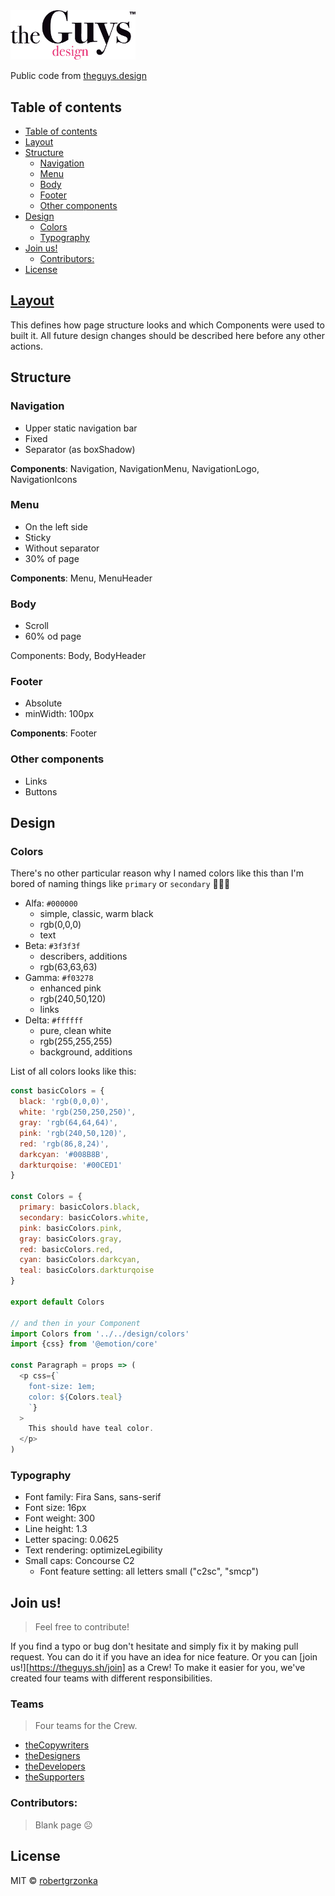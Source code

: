 <img src="./static/theguysdesign.svg" width="200px">

Public code from [theguys.design](https://theguys.design)

## Table of contents
- [Table of contents](#table-of-contents)
- [Layout](#layout)
- [Structure](#structure)
  - [Navigation](#navigation)
  - [Menu](#menu)
  - [Body](#body)
  - [Footer](#footer)
  - [Other components](#other-components)
- [Design](#design)
  - [Colors](#colors)
  - [Typography](#typography)
- [Join us!](#join-us)
  - [Contributors:](#contributors)
- [License](#license)
## [Layout](#layout)
This defines how page structure looks and which Components were used to built it. All future design changes should be described here before any other actions.

## Structure
### Navigation
  * Upper static navigation bar
  * Fixed
  * Separator (as boxShadow)
  
**Components**: Navigation, NavigationMenu, NavigationLogo, NavigationIcons

### Menu
  * On the left side
  * Sticky
  * Without separator
  * 30% of page
  
**Components**: Menu, MenuHeader

### Body
  * Scroll
  * 60% od page
  
Components: Body, BodyHeader 

### Footer
  * Absolute
  * minWidth: 100px
  
**Components**: Footer


### Other components
* Links
* Buttons

## Design
### Colors
There's no other particular reason why I named colors like this than I'm bored of naming things like `primary` or `secondary` 🤷🏼‍♂️
* Alfa: `#000000`
  * simple, classic, warm black 
  * rgb(0,0,0)
  * text
* Beta: `#3f3f3f`
  * describers, additions
  * rgb(63,63,63)
* Gamma: `#f03278`
  * enhanced pink 
  * rgb(240,50,120)
  * links
* Delta: `#ffffff`
  * pure, clean white
  * rgb(255,255,255)
  * background, additions

List of all colors looks like this:
```javascript
const basicColors = {
  black: 'rgb(0,0,0)',
  white: 'rgb(250,250,250)',
  gray: 'rgb(64,64,64)',
  pink: 'rgb(240,50,120)',
  red: 'rgb(86,8,24)',
  darkcyan: '#008B8B',
  darkturqoise: '#00CED1'
}

const Colors = {
  primary: basicColors.black,
  secondary: basicColors.white,
  pink: basicColors.pink,
  gray: basicColors.gray,
  red: basicColors.red,
  cyan: basicColors.darkcyan,
  teal: basicColors.darkturqoise
}

export default Colors

// and then in your Component
import Colors from '../../design/colors'
import {css} from '@emotion/core'

const Paragraph = props => (
  <p css={`
    font-size: 1em;
    color: ${Colors.teal}
    `}
  >
    This should have teal color.
  </p>
)
```
### Typography
* Font family: Fira Sans, sans-serif
* Font size: 16px
* Font weight: 300
* Line height: 1.3
* Letter spacing: 0.0625
* Text rendering: optimizeLegibility
* Small caps: Concourse C2
  * Font feature setting: all letters small ("c2sc", "smcp")


## Join us!
> Feel free to contribute!

If you find a typo or bug don't hesitate and simply fix it by making pull request. You can do it if you have an idea for nice feature. Or you can [join us!][https://theguys.sh/join] as a Crew! To make it easier for you, we've created four teams with different responsibilities.

### Teams
> Four teams for the Crew.

* [theCopywriters](https://github.com/orgs/theguysdesign/teams/thecopywriters)
* [theDesigners](https://github.com/orgs/theguysdesign/teams/thedesigners)
* [theDevelopers](https://github.com/orgs/theguysdesign/teams/thedevelopers)
* [theSupporters](https://github.com/orgs/theguysdesign/teams/thesupporters)


### Contributors:
> Blank page ☹️

## License
MIT © [robertgrzonka](mailto:robert@theguys.sh)
